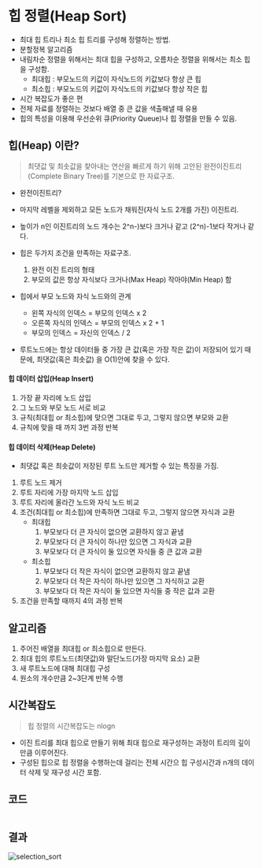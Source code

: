 # 힙 정렬(Heap Sort)

- 최대 힙 트리나 최소 힙 트리를 구성해 정렬하는 방법.
- 분할정복 알고리즘
- 내림차순 정렬을 위해서는 최대 힙을 구성하고, 오름차순 정렬을 위해서는 최소 힙을 구성함.
  - 최대힙 : 부모노드의 키값이 자식노드의 키값보다 항상 큰 힙
  - 최소힙 : 부모노드의 키값이 자식노드의 키값보다 항상 작은 힙   
- 시간 복잡도가 좋은 편
- 전체 자료를 정렬하는 것보다 배열 중 큰 값을 색출해낼 때 유용
- 힙의 특성을 이용해 우선순위 큐(Priority Queue)나 힙 정렬을 만들 수 있음.



## 힙(Heap) 이란?

> 최댓값 및 최솟값을 찾아내는 연산을 빠르게 하기 위해 고안된 완전이진트리(Complete Binary Tree)를 기본으로 한 자료구조.

-  완전이진트리?
  - 마지막 레벨을 제외하고 모든 노드가 채워진(자식 노드 2개를 가진) 이진트리.
  - 높이가 n인 이진트리의 노드 개수는 2^n-)보다 크거나 같고 (2^n)-1보다 작거나 같다.
- 힙은 두가지 조건을 만족하는 자료구조.
  1.  완전 이진 트리의 형태
  2.  부모의 값은 항상 자식보다 크거나(Max Heap) 작아야(Min Heap) 함

- 힙에서 부모 노드와 자식 노드와의 관계
  - 왼쪽 자식의 인덱스 = 부모의 인덱스 x 2
  - 오른쪽 자식의 인덱스 = 부모의 인덱스 x 2 + 1
  - 부모의 인덱스 = 자신의 인덱스 / 2
- 루트노드에는 항상 데이터들 중 가장 큰 값(혹은 가장 작은 값)이 저장되어 있기 때문에, 최댓값(혹은 최솟값)
  을 O(1)안에 찾을 수 있다.



#### 힙 데이터 삽입(Heap Insert)

1. 가장 끝 자리에 노드 삽입
2. 그 노드와 부모 노드 서로 비교
3. 규칙(최대힙 or 최소힙)에 맞으면 그대로 두고, 그렇지 않으면 부모와 교환
4. 규칙에 맞을 때 까지 3번 과정 반복



#### 힙 데이터 삭제(Heap Delete)

- 최댓값 혹은 최솟값이 저장된 루트 노드만 제거할 수 있는 특징을 가짐.

1. 루트 노드 제거
2. 루트 자리에 가장 마지막 노드 삽입
3. 루트 자리에 올라간 노드와 자식 노드 비교
4. 조건(최대힙 or 최소힙)에 만족하면 그대로 두고, 그렇지 않으면 자식과 교환
   - 최대힙
     1. 부모보다 더 큰 자식이 없으면 교환하지 않고 끝냄
     2. 부모보다 더 큰 자식이 하나만 있으면 그 자식과 교환
     3. 부모보다 더 큰 자식이 둘 있으면 자식들 중 큰 값과 교환
   - 최소힙
     1. 부모보다 더 작은 자식이 없으면 교환하지 않고 끝냄
     2. 부모보다 더 작은 자식이 하나만 있으면 그 자식하고 교환
     3. 부모보다 더 작은 자식이 둘 있으면 자식들 중 작은 값과 교환
5. 조건을 만족할 때까지 4의 과정 반복



## **알고리즘**

1. 주어진 배열을 최대힙 or 최소힙으로 만든다.
2. 최대 힙의 루트노드(최댓값)와 말단노드(가장 마지막 요소) 교환
3. 새 루트노드에 대해 최대힙 구성
4. 원소의 개수만큼 2~3단계 반복 수행



## 시간복잡도

> 힙 정렬의 시간복잡도는 nlogn

- 이진 트리를 최대 힙으로 만들기 위해 최대 힙으로 재구성하는 과정이 트리의 깊이만큼 이루어진다.
- 구성된 힙으로 힙 정렬을 수행하는데 걸리는 전체 시간으 힙 구성시간과 n개의 데이터 삭제 및 재구성 시간 포함.



## 코드

```c

```



## 결과

![selection_sort](https://i.imgur.com/mMv6ost.png)